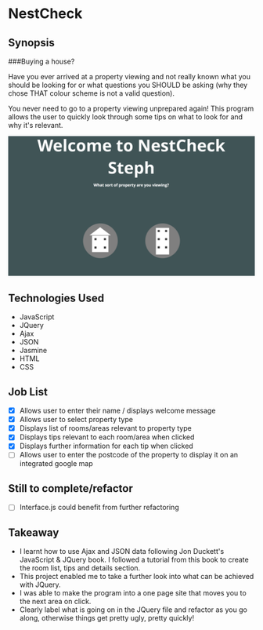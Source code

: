 NestCheck
=======================

## Synopsis

###Buying a house?

Have you ever arrived at a property viewing and not really known what you should be looking for or what questions you SHOULD be asking (why they chose THAT colour scheme is not a valid question).

You never need to go to a property viewing unprepared again! This program allows the user to quickly look through some tips on what to look for and why it's relevant.

![Example](https://github.com/stepholdcorn/NestCheck/blob/master/img/example.png)

## Technologies Used

- JavaScript
- JQuery
- Ajax
- JSON
- Jasmine
- HTML
- CSS

## Job List

- [x] Allows user to enter their name / displays welcome message
- [x] Allows user to select property type
- [x] Displays list of rooms/areas relevant to property type
- [x] Displays tips relevant to each room/area when clicked
- [x] Displays further information for each tip when clicked
- [ ] Allows user to enter the postcode of the property to display it on an integrated google map

## Still to complete/refactor

- [ ] Interface.js could benefit from further refactoring

## Takeaway

- I learnt how to use Ajax and JSON data following Jon Duckett's JavaScript & JQuery book. I followed a tutorial from this book to create the room list, tips and details section.
- This project enabled me to take a further look into what can be achieved with JQuery.
- I was able to make the program into a one page site that moves you to the next area on click.
- Clearly label what is going on in the JQuery file and refactor as you go along, otherwise things get pretty ugly, pretty quickly!